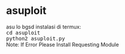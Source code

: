 # asuploit
asu lo bgsd 
instalasi di termux:<br><tt>cd asuploit</tt><tt><br>python2 asuploit.py<br></tt>Note: If Error Please Install Requesting Module
